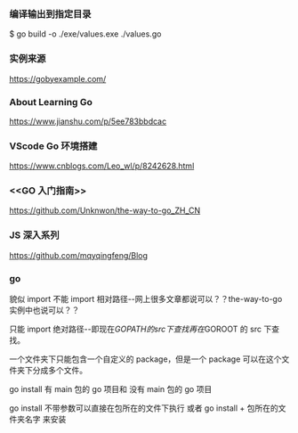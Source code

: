 ### 编译输出到指定目录

$ go build -o ./exe/values.exe ./values.go

### 实例来源

https://gobyexample.com/

### About Learning Go

https://www.jianshu.com/p/5ee783bbdcac

### VScode Go 环境搭建

https://www.cnblogs.com/Leo_wl/p/8242628.html

### <<GO 入门指南>>

https://github.com/Unknwon/the-way-to-go_ZH_CN

### JS 深入系列

https://github.com/mqyqingfeng/Blog

### go

貌似 import 不能 import 相对路径--网上很多文章都说可以？？the-way-to-go 实例中也说可以？？

只能 import 绝对路径--即现在$GOPATH 的 src 下查找再在$GOROOT 的 src 下查找。

一个文件夹下只能包含一个自定义的 package，但是一个 package 可以在这个文件夹下分成多个文件。

go install 有 main 包的 go 项目和 没有 main 包的 go 项目

go install 不带参数可以直接在包所在的文件下执行 或者 go install + 包所在的文件夹名字 来安装
